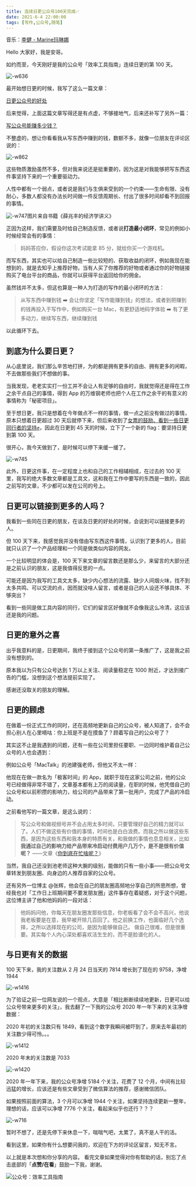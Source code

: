 ```yaml
---
title: 连续日更公众号100天完成✅       
date: 2021-6-4 22:00:00    
tags: [写作,公众号,随笔]             
---
```


音乐：[李健 - Marine玛琳娜](https://y.qq.com/n/ryqq/albumDetail/003IAzUi25muDF)

Hello 大家好，我是安哥。

如约而至，今天刚好是我的公众号「效率工具指南」连续日更的第 100 天。

![-w636](https://article-picbed-1302715071.cos.ap-guangzhou.myqcloud.com/2021/06/04/16227889661171.jpg)

最开始想日更的时候，我写了这么一篇文章：

[日更公众号的好处](https://mp.weixin.qq.com/s?__biz=MzAxMjY0NTY5OA==&mid=2649904522&idx=1&sn=fed827fe64310e6cfcc5afb9d06697a0&chksm=83a851a7b4dfd8b1b51e8abeeeeb946a044333135e37343ad063cfb91fb440ea19e0771133b9&token=2050480873&lang=zh_CN#rd)

后来觉得，上面这篇文章写得还是有点虚，不够接地气，后来还补写了另外一篇：

[写公众号能赚多少钱？](https://mp.weixin.qq.com/s?__biz=MzAxMjY0NTY5OA==&mid=2649904906&idx=1&sn=bb9769c4f9aaf80648510b56355f4dc8&chksm=83a85327b4dfda31d3c6a4a95ca7da3be5c01e009a055f4acc6e9af512f38c3d33364c07ccbc&token=2050480873&lang=zh_CN#rd)

不整虚的，想让你看看我从写东西中赚到的钱，数额不多，就像一位朋友在评论区说的：

![-w862](https://article-picbed-1302715071.cos.ap-guangzhou.myqcloud.com/2021/06/04/16227910201100.jpg)

这些物质激励虽然不多，但对我来说还是挺重要的，因为这是对我能够把写东西这件事坚持下来的一个重要驱动力。

人性中都有一个弱点，或者说是我们与生俱来受到的一个约束——生命有限、没有耐心，多数人都没有办法长时间做一件反馈周期长、付出了很多时间却看不到回报的事情。

![-w747](https://article-picbed-1302715071.cos.ap-guangzhou.myqcloud.com/2021/06/04/16227902471773.jpg)图片来自书籍《薛兆丰的经济学讲义》

正因为这样，我们需要及时给自己制造反馈，或者说**打造最小闭环**，常见的例如小时候经常会有的事情：

> 妈妈答应你，假设你这次考试能拿 85 分，就给你买一个游戏机。

而写东西，其实也可以给自己制造一些比较短的、获取收益的闭环，例如我现在能想到的，就是去知乎上推荐好物，当有人买了你推荐的好物或者通过你的好物链接购买了电台平台的商品，你就可以获得平台返回给你的佣金。

虽然钱并不太多，但这也算是一种人为打造的写作的最小闭环的方法：

> 从写东西中赚到钱 ➡️ 会让你坚定「写作能赚到钱」的想法，或者到把赚到的钱再投入于写作中，例如购买一台 Mac，有更舒适地码字体验 ➡️ 有了更多动力，继续写东西，继续赚到钱

以此循环下去。

## 到底为什么要日更？

从心底里说，我们那么辛苦地打拼，为的都是拥有更多的自由、拥有更多的闲暇，不去做那些我们不想做的事。

当我发现，老老实实打一份工并不会让人有足够的自由时，我就觉得还是得在工作之余干点自己的事情，得到 App 的万维钢老师也把个人在工作之余干的有意义的事情称为「秘密项目」。

至于想日更，我只是想着在今年做点不一样的事情，做一点之前没有做过的事情，原本只想着日更超过 30 天后就停下来，但后来收到了[女票的鼓励、看到一些日更同行者的坚持✊](https://mp.weixin.qq.com/s?__biz=MzAxMjY0NTY5OA==&mid=2649911131&idx=1&sn=052ccfec34336842339b179f3b7014b5&chksm=83a86b76b4dfe260dbe386ce7136b0845d3db2cd63cc534326b93dd99a5eddefa1ba26a7a0f7&token=2050480873&lang=zh_CN#rd)，因此在日更到 45 天的时候，立下了一个新的 flag：要坚持日更到第 100 天。

很开心，我今天做到了，是时候可以停下来缓一缓了。

![-w745](https://article-picbed-1302715071.cos.ap-guangzhou.myqcloud.com/2021/06/04/16228099740580.jpg)

此外，日更这件事，在一定程度上也和自己的工作相辅相成，在过去的 100 天里，我写的绝大多数文章都是工具文，这和我在工作中要写的东西是一致的，因此之前写的文章，不少都可以发在公司的号上。

## 日更可以链接到更多的人吗？

我看到一些同在日更的朋友，在谈及日更的好处的时候，会说到可以链接更多的人。

但 100 天下来，我感觉我并没有借由写东西这件事情，认识到了更多的人，目前就只认识了一个产品经理和一个同是做类似内容的网友。

一个比较明显的体会是，100 天下来文章的留言数还是那么少，来留言的大部分还是之前认识的朋友，这是我值得反思的一点。

可能还是因为我写的工具文太多，缺少内心想法的流露、缺少人间烟火味，找不到太多共鸣、可以交流的点，因而就没啥人留言，或者是自己的人设还不够具体、不够突出？

看到一些同是做工具内容的同行，它们的留言区好像就不会像我这么冷清，这应该还是我的问题。

## 日更的意外之喜

出乎我意料的是，日更期间，我终于接到这个公众号的第一条推广了，这是我之前没有想到的。

原本我以为只有公众号达到 1 万以上关注、阅读量稳定在 1000 附近，才达到接广告的门槛，没想到这个想法提前实现了。

感谢还没取关的朋友的理解。

## 日更的顾虑

在做着一份正式工作的同时，还在高频地更新自己的公众号，被人知道了，会不会担心别人在心里嘀咕：你上班是不是在摸鱼了？顾着写自己的公众号了？

其实这不止是我遇到的问题，还有一些在公司里担任要职、一边同时维护着自己公众号的人也会遇到：

例如公众号「MacTalk」的池建强老师，但他又不太一样：

他现在在做一款名为「极客时间」的 App，就职于现在这家公司之前，他的公众号已经做得非常不错了，文章基本都有上万的阅读量，在职的时候，他凭借自己的公众号和以前积攒的影响力，给公司的产品带来了第一批用户，完成了产品的冷启动。

之前看他写的一篇文章，是这么说的：

> 写公众号和做视频号并不会占用太多时间，只要管理好自己的精力就可以了。人们不做这些有价值的事情，时间也是白白浪费。而我之所以做这些东西，是因为这些东西和我本身的特质有关，和我做的事情也息息相关，比如**我通过自己的影响力给产品带来冷启动付费用户几万个，是不是很有价值呢？**
> ——文章《[你到底在忙啥呢？](https://mp.weixin.qq.com/s/lZ6rd25MAN2vRCxqx9hkIQ)》

当然，我自己还没到池老师这种大腕的级别，能做的只有一些小事——把公众号文章转发到朋友圈、向身边的人推荐自家的公众号。

还有另外一位博主 @张辉，他会在自己的朋友圈高频地分享自己的所思所想，曾经我也对「工作日上班期间要不要发朋友圈」这件事存在着疑惑，对于这个问题，这位博主讲了他和他妈妈的一段对话：

> 他妈妈问他，你每天在朋友圈发那些信息，你老板看了会不会不高兴，他说我老板要是在意，我早被开除几百回了。他之前换工作，也面临好几个选择，之所以选择现在的公司，是因为能够做自己。
> 做自己很难，但是很重要。其实每个人内心深处都喜欢活生生的，而不是脸谱化的人。

## 与日更有关的数据

100 天下来，我的关注数从 2 月 24 日当天的 7814 增长到了现在的 9758，净增 1944

![-w1416](https://article-picbed-1302715071.cos.ap-guangzhou.myqcloud.com/2021/06/04/16227888849753.jpg)

为了验证之前一位网友说的一个观点，大意是「相比断断续续地更新，日更可以给公众号带来更多的关注」，我去翻了一下我的公众号 2020 年一年下来的关注净增数据：

2020 年初的关注数只有 1849，看到这个数字我瞬间被吓到了，原来去年最初的关注数少得可怜。。。

![-w1412](https://article-picbed-1302715071.cos.ap-guangzhou.myqcloud.com/2021/06/04/16227894553969.jpg)

2020 年末的关注数是 7033

![-w1420](https://article-picbed-1302715071.cos.ap-guangzhou.myqcloud.com/2021/06/04/16227894023802.jpg)

2020 年一年下来，我的公众号净增 5184 个关注，花费了 12 个月，中间有比较迅猛的增长，应该还是有些文章受到了微信算法的推荐，感谢微信团队。

如果按照前面的算法，3 个月可以净增 1944 个关注，如果坚持连续更新一整年，理想的话，应该可以净增 7776 个关注，看起来似乎也还行？？？ 

![-w716](https://article-picbed-1302715071.cos.ap-guangzhou.myqcloud.com/2021/06/04/16227896562260.jpg)

暂时不想了，还是先停下来休息一下，喘喘气吧，太累了，真不是人干的活。

看到这里，如果你有什么想要问我的，欢迎在下方的评论区留言，知无不言。

以上就是本次想和你分享的内容。
看完文章如果觉得对你有帮助的话，别忘了点击底部的「**点赞/在看**」鼓励一下我，谢谢。

![公众号：效率工具指南](https://article-picbed-1302715071.cos.ap-guangzhou.myqcloud.com/2021/05/28/gong-zhong-hao-wei-bu-er-wei-ma-dailogo.png)






